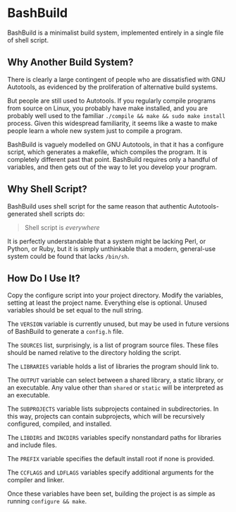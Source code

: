 BashBuild
=========

BashBuild is a minimalist build system, implemented entirely in a single file of
shell script.


Why Another Build System?
-------------------------

There is clearly a large contingent of people who are dissatisfied with GNU
Autotools, as evidenced by the proliferation of alternative build systems.

But people are still used to Autotools. If you regularly compile programs from
source on Linux, you probably have make installed, and you are probably well
used to the familiar `./compile && make && sudo make install` process. Given
this widespread familiarity, it seems like a waste to make people learn a whole
new system just to compile a program.

BashBuild is vaguely modelled on GNU Autotools, in that it has a configure
script, which generates a makefile, which compiles the program. It is
completely different past that point. BashBuild requires only a handful of
variables, and then gets out of the way to let you develop your program.


Why Shell Script?
-----------------

BashBuild uses shell script for the same reason that authentic Autotools-
generated shell scripts do:

> Shell script is *everywhere*

It is perfectly understandable that a system might be lacking Perl, or
Python, or Ruby, but it is simply unthinkable that a modern, general-use
system could be found that lacks `/bin/sh`.


How Do I Use It?
----------------

Copy the configure script into your project directory. Modify the variables,
setting at least the project name. Everything else is optional. Unused variables
should be set equal to the null string.

The `VERSION` variable is currently unused, but may be used in future versions
of BashBuild to generate a `config.h` file.

The `SOURCES` list, surprisingly, is a list of program source files. These files
should be named relative to the directory holding the script.

The `LIBRARIES` variable holds a list of libraries the program should link to.

The `OUTPUT` variable can select between a shared library, a static library, or
an executable. Any value other than `shared` or `static` will be interpreted as
an executable.

The `SUBPROJECTS` variable lists subprojects contained in subdirectories. In
this way, projects can contain subprojects, which will be recursively
configured, compiled, and installed.

The `LIBDIRS` and `INCDIRS` variables specify nonstandard paths for libraries
and include files.

The `PREFIX` variable specifies the default install root if none is provided.

The `CCFLAGS` and `LDFLAGS` variables specify additional arguments for the
compiler and linker.

Once these variables have been set, building the project is as simple as
running `configure && make`. 